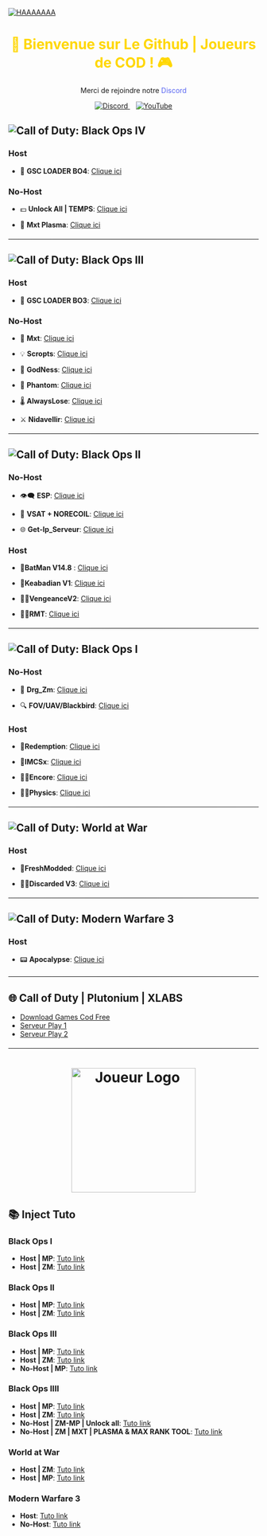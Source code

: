[![HAAAAAAA](https://svg-banners.vercel.app/api?type=textBox&text1=Joueurs%20De%20Cod%20🤖&width=800&height=400)](https://discord.gg/cod-fr)
<h1 align="center">
  <span style="color:#FFD700;">🚀 Bienvenue sur Le Github | Joueurs de COD ! 🎮</span>
</h1>

<p align="center">
  Merci de rejoindre notre <span style="color:#5865F2;">Discord</span>
</p>

<p align="center">
  <a href="https://discord.gg/cod-fr">
    <img src="https://img.shields.io/badge/Discord-5865F2?style=for-the-badge&logo=discord&logoColor=white" alt="Discord">
  </a>&nbsp;&nbsp;
  <a href="https://www.youtube.com/channel/UCemI3wc64mr-lCyVysZZ0Eg">
    <img src="https://img.shields.io/badge/YouTube-FF0000?style=for-the-badge&logo=youtube&logoColor=white" alt="YouTube">
  </a>
</p>

## ![Call of Duty: Black Ops IV](https://img.shields.io/badge/Black_Ops%204-44D62D?style=for-the-badge&logo=razer&logoColor=252525)
### Host
- 🔋 **GSC LOADER BO4**: [Clique ici](http://joueursdecodfr.mygamesonline.org/leak/Gsc%20.Loader%20BO4.rar)

### No-Host
- 💵 **Unlock All | TEMPS**: [Clique ici](https://mega.nz/file/UasjBQJZ#3MT20fpnCZh3D73zBIh6yIX2yNT6Bh3SydtkG62DZMY)
  
- 💎 **Mxt Plasma**: [Clique ici](https://www.mediafire.com/file/2wbkjexl6csztp7/MXT_BO4_1.0.1.dll/file)

<hr style="border: 0; height: 1px; background-image: linear-gradient(to right, rgba(0, 0, 0, 0), rgba(0, 0, 0, 0.75), rgba(0, 0, 0, 0)); margin: 20px 0;">

## ![Call of Duty: Black Ops Ⅲ](https://img.shields.io/badge/Black_Ops_3-E50914?style=for-the-badge&logo=netflix&logoColor=white)
### Host
- 🪪 **GSC LOADER BO3**: [Clique ici](https://www.mediafire.com/file/cgy6n21tlyy7bfm/GSC+injector.zip/file)
  
### No-Host
- 🧿 **Mxt**: [Clique ici](https://www.mediafire.com/file/zq2w719xpfjpk05/MXT+1.1.2.zip/file)
 
- 💡 **Scropts**: [Clique ici](https://mega.nz/file/oaUmDRLb#lLC9fxgjiFBL09wjCOBr7B13OaoKrwLXXo3GzEr5UuU)
 
- 🦠 **GodNess**: [Clique ici](https://pastebin.com/iUVPmvRx)
 
- 👻 **Phantom**: [Clique ici](https://mega.nz/file/tWVkhRia#JehoVcYGJkFXhKOSiu0pSQTLBUaB3wIHuWPIwbzhP7I)
 
- 🌡️ **AlwaysLose**: [Clique ici](https://discord.gg/cod-fr)
  
- ⚔️ **Nidavellir**: [Clique ici](https://discord.gg/cod-fr)

<hr style="border: 0; height: 1px; background-image: linear-gradient(to right, rgba(0, 0, 0, 0), rgba(0, 0, 0, 0.75), rgba(0, 0, 0, 0)); margin: 20px 0;">

## ![Call of Duty: Black Ops Ⅱ](https://img.shields.io/badge/Black_Ops_2-0000CC?style=for-the-badge&logo=audacity&logoColor=white)
### No-Host
- 👁️‍🗨️ **ESP**: [Clique ici](http://joueursdecodfr.mygamesonline.org/leak/Black-Ops-II_.dll)
  
- 🔫 **VSAT + NORECOIL**: [Clique ici](http://joueursdecodfr.mygamesonline.org/leak/VSAT%20BY%20EFK.dll)
  
- 🌐 **Get-Ip_Serveur**: [Clique ici](http://joueursdecodfr.mygamesonline.org/leak/PLUTONIUM%20SERVER%20GET%20IP%20(BY%20EFK)%20V2_[unknowncheats.me]_.zip)

### Host
-  **🥷BatMan V14.8** : [Clique ici](https://www.mediafire.com/file/1prbd797z7p7d2k/BatMan+V14.8.rar)
  
-  **🥷Keabadian V1**: [Clique ici](https://www.mediafire.com/file/tuk22bp83ozkevw/Keabadian_v2.0.zip/file)
  
-  **🧟‍♂️VengeanceV2**: [Clique ici](https://drive.proton.me/urls/YKPKX26Z0G#rPnuRnlAe6wj)
  
-  **🧟‍♂️RMT**: [Clique ici](https://www.mediafire.com/file/ow37neconkyelr1/rmt_zombies_menu_v2.6_mod_menu-compiled.gsc/file)

<hr style="border: 0; height: 1px; background-image: linear-gradient(to right, rgba(0, 0, 0, 0), rgba(0, 0, 0, 0.75), rgba(0, 0, 0, 0)); margin: 20px 0;">

## ![Call of Duty: Black Ops Ⅰ](https://img.shields.io/badge/Black_Ops_1-111927?style=for-the-badge&logo=Hack%20The%20Box&logoColor=9FEF00)
### No-Host
- 🐉 **Drg_Zm**: [Clique ici](http://joueursdecodfr.mygamesonline.org/leak/bo1p.dll)
  
- 🔍 **FOV/UAV/Blackbird**: [Clique ici](http://joueursdecodfr.mygamesonline.org/leak/bo1%20tool_[unknowncheats.me]_.zip)

### Host
-  **🥷Redemption**: [Clique ici](https://github.com/roachnacs/redemption-bo1-gsc/releases/tag/v2.1)
  
-  **🥷IMCSx**: [Clique ici](http://joueursdecodfr.mygamesonline.org/leak/mp_iMCSxs_Mod_Menu.rar)
  
-  **🧟‍♂️Encore**: [Clique ici](https://www.mediafire.com/file/z2l7dtufsyg2ejv/EncoreV8+Zombies.rar/file)
  
-  **🧟‍♂️Physics**: [Clique ici](https://mega.nz/file/vdsAnQgA#LcQE-KsRFHbCYZQWwXzthG8N3cZNijYyYZRdLDQKLPo)

<hr style="border: 0; height: 1px; background-image: linear-gradient(to right, rgba(0, 0, 0, 0), rgba(0, 0, 0, 0.75), rgba(0, 0, 0, 0)); margin: 20px 0;">

## ![Call of Duty: World at War](https://img.shields.io/badge/World_at%20_War-FCC624?style=for-the-badge&logo=linux&logoColor=black)
### Host
-  **🥷FreshModded**: [Clique ici](https://www.mediafire.com/file/qpokcmor7ozmf0i/Fresh+Modders+-+T4+Mod+Menu.7z/file)
  
-  **🧟‍♂️Discarded V3**: [Clique ici](https://www.mediafire.com/file/9nd4586xx0fhehv/Discarded+V3+-+T4+Mod+Menu.7z/file)

<hr style="border: 0; height: 1px; background-image: linear-gradient(to right, rgba(0, 0, 0, 0), rgba(0, 0, 0, 0.75), rgba(0, 0, 0, 0)); margin: 20px 0;">

## ![Call of Duty: Modern Warfare 3](https://img.shields.io/badge/M_W_3-60a5fa?style=for-the-badge&logo=biome&logoColor=white)
### Host
- 📟 **Apocalypse**: [Clique ici](https://www.mediafire.com/file/fecf58y7561pzpr/Apocalypse+MW3+Menu.rar/file)

<hr style="border: 0; height: 1px; background-image: linear-gradient(to right, rgba(0, 0, 0, 0), rgba(0, 0, 0, 0.75), rgba(0, 0, 0, 0)); margin: 20px 0;">

## 🌐 Call of Duty | Plutonium | XLABS
- [Download Games Cod Free](http://cod-fr.mygamesonline.org/jeux/index.html)
- [Serveur Play 1](https://getserve.rs/)
- [Serveur Play 2](http://api.raidmax.org:5000/servers)
 
<hr style="border: 0; height: 1px; background-image: linear-gradient(to right, rgba(0, 0, 0, 0), rgba(0, 0, 0, 0.75), rgba(0, 0, 0, 0)); margin: 20px 0;">

<h1 align="center">
  <img src="https://media.discordapp.net/attachments/1184104514974928968/1246897145400000653/3dgifmaker34116.gif?ex=665e0ef5&is=665cbd75&hm=88908bd28bf269ad33a161d6954e1e0bc2ca48a3ea95e49c5e12873f08420da5&=&width=375&height=375" alt="Joueur Logo" width="250" height="250"><br>
</h1>


## 📚 Inject Tuto
### Black Ops I
- **Host | MP**: [Tuto link](https://www.youtube.com/watch?v=4lusHG_ZSKo&t=2s)
- **Host | ZM**: [Tuto link](https://www.youtube.com/watch?v=HVbjRatiF1Y&t=1s)

### Black Ops II
- **Host | MP**: [Tuto link](https://www.youtube.com/watch?v=m9l4jLehu-Y)
- **Host | ZM**: [Tuto link](https://youtu.be/l6f-O4Z4JKg?si=0NTuaIXebNPjFFCU)

### Black Ops III
- **Host | MP**: [Tuto link](https://youtu.be/B3_8KMSgzdo?si=aZ8SIonFB7lR2Osn)
- **Host | ZM**: [Tuto link](https://www.youtube.com/watch?v=q-zIaf80XRg)
- **No-Host | MP**: [Tuto link](https://www.youtube.com/watch?v=ijmKxoNPjyU)

### Black Ops IIII
- **Host | MP**: [Tuto link](https://www.youtube.com/watch?v=rHzwIVTcK6k)
- **Host | ZM**: [Tuto link](https://www.youtube.com/watch?v=C8L3HCaan1c)
- **No-Host | ZM-MP | Unlock all**: [Tuto link](https://youtu.be/ih_qaCF1lF0?si=6oJb7Nx_eP4hvLh2)
- **No-Host | ZM | MXT | PLASMA & MAX RANK TOOL**: [Tuto link](https://youtu.be/D0ybW_gimK0?si=bBe1h8ye-IJUetkq)

### World at War
- **Host | ZM**: [Tuto link](https://www.youtube.com/watch?v=7yL5LN2uR6c)
- **Host | MP**: [Tuto link]()

### Modern Warfare 3
- **Host**: [Tuto link](https://www.youtube.com/watch?v=CBGFgtzuFIA)
- **No-Host**: [Tuto link](https://www.youtube.com/watch?v=80IjsTfnvYI)

